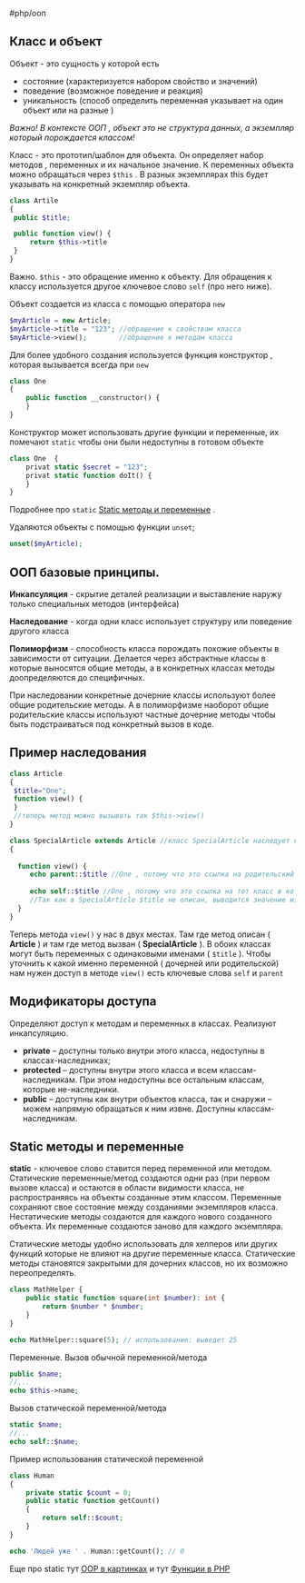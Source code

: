 #php/ооп
## Класс и объект 

Объект - это сущность у которой есть
- состояние (характеризуется набором свойство и значений)
- поведение (возможное поведение и реакция)
- уникальность (способ определить переменная указывает на один объект или на разные )

*Важно! В контексте ООП , объект это не структура данных, а экземпляр который порождается классом!*

Класс - это прототип/шаблон для объекта. Он определяет набор методов , переменных и их начальное значение. 
К переменных объекта можно обращаться через `$this`  .  В разных экземплярах this будет указывать на конкретный экземпляр объекта. 
```php
class Artile
{
 public $title;

 public function view() {
	 return $this->title
 }
}
```
Важно. `$this` - это обращение именно к объекту.  Для обращения к классу используется другое ключевое слово `self` (про него ниже).

Объект создается из класса с помощью оператора `new`
```php
$myArticle = new Article;
$myArticle->title = "123"; //обращение к свойствам класса
$myArticle->view();        //обращение к методам класса  
```

Для более удобного создания используется функция конструктор , которая вызывается всегда при `new`
```php
class One 
{
    public function __constructor() {
    }
}
```
Конструктор может использовать другие функции и переменные, их помечают `static` чтобы они были недоступны в готовом объекте 
```php
class One  {
	privat static $secret = "123";
	privat static function doIt() {
	}
}
```
Подробнее про `static` [Static методы и переменные](#Static%20методы%20и%20переменные) .

Удаляются объекты с помощью функции `unset`;
```php
unset($myArticle); 
```

## ООП базовые принципы. 

**Инкапсуляция** - скрытие деталей реализации и выставление наружу только специальных методов (интерфейса)

**Наследование** - когда одни класс использует структуру или поведение другого класса

**Полиморфизм** - способность класса порождать похожие объекты в зависимости от ситуации. Делается через абстрактные классы в которые выносятся общие методы, а в конкретных классах методы доопределяются до специфичных.  

При наследовании конкретные дочерние классы используют более общие родительские методы. 
А в полиморфизме наоборот общие родительские классы используют частные дочерние методы чтобы быть подстраиваться под конкретный вызов в коде.     

## Пример наследования
```php
class Article
{
 $title="One";	
 function view() {
 }
 //теперь метод можно вызывать так $this->view()
}

class SpecialArticle extends Article //класс SpecialArticle наследует класс Article
{
  
  function view() {
	 echo parent::$title //One , потому что это ссылка на родительский класс
	 
	 echo self::$title //One , потому что это ссылка на тот класс в котором переменная описана. 
	 //Так как в SpecialArticle $title не описан, выводится значение из класса где $title описан.
  }
}

```

Теперь метода `view()` у нас в двух местах.  Там где метод описан ( **Article** ) и там где метод вызван ( **SpecialArticle** ).   В обоих классах могут быть переменных с одинаковыми именами ( `$title` ).  Чтобы уточнить к какой именно переменной ( дочерней или родительской) нам нужен доступ в методе `view()` есть ключевые слова `self` и `parent`

## Модификаторы доступа
Определяют доступ к методам и переменных в классах. Реализуют инкапсуляцию. 
- **private** – доступны только внутри этого класса, недоступны в классах-наследниках;
- **protected** – доступны внутри этого класса и всем классам-наследникам. При этом недоступны все остальным классам, которые не-наследники.
- **public** – доступны как внутри объектов класса, так и снаружи – можем напрямую обращаться к ним извне. Доступны классам-наследникам.

## Static методы и переменные

**static** - ключевое слово ставится перед переменной или методом. Статические переменные/метод создаются одни раз (при первом вызове класса) и остаются в области видимости класса, не распространяясь на объекты созданные этим классом.  Переменные сохраняют свое состояние между созданиями экземпляров класса. 
Нестатические методы создаются для каждого нового созданного объекта. Их переменные создаются заново для каждого экземпляра.  

Статические методы удобно использовать для хелперов или других функций которые не влияют на другие переменные класса. Статические методы становятся закрытыми для дочерних классов, но их возможно переопределять.
```php
class MathHelper {
    public static function square(int $number): int {
        return $number * $number;
    }
}

echo MathHelper::square(5); // использование: выведет 25
```

Переменные.
Вызов обычной переменной/метода 
```php
public $name;
//...
echo $this->name;
```

Вызов статической переменной/метода
```php
static $name;
//...
echo self::$name;
```


Пример использования статической переменной
```php
class Human
{
    private static $count = 0;
    public static function getCount()
    {
        return self::$count;
    }
}

echo 'Людей уже ' . Human::getCount(); // 0
```
  
  
  Еще про static тут [OOP в картинках](OOP%20в%20картинках.excalidraw.md#^3SoR44os)   и тут [Функции в PHP](Функции%20в%20PHP.md)

